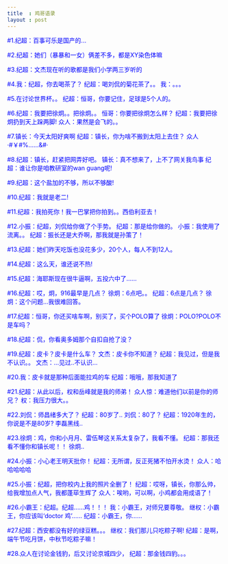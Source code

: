 ```yaml
---
title  : 鸡哥语录
layout : post
---
```


<font color="blue">
#1.纪超：百事可乐是国产的...

#2.纪超：她们（暴暴和一女）俩差不多，都是XY染色体嘛

#3.纪超：文杰现在听的歌都是我们小学两三岁听的

#4.我：纪超，你去喝茶了？
  纪超：喝刘侃的菊花茶了。。
  我：。。。

#5.在讨论世界杯。。
  纪超：恒哥，你要记住，足球是5个人的。

#6.纪超：我要把徐炯。。把徐炯。。
  恒哥：你要把徐炯怎么样？
  纪超：我要把徐炯扔到天上跺两脚!
  众人：果然是会飞的。。

#7.镇长：今天太阳好爽啊
  纪超：镇长，你为啥不搬到太阳上去住？
  众人·#￥#%……&#·

#8.纪超：镇长，赶紧把网弄好吧。
  镇长：真不想来了，上不了网关我鸟事
  纪超：谁让你是咱教研室的wan guang呢!

#9.纪超：这个盐加的不够，所以不够酸!

#10.纪超：我就是老二!

#11.纪超：我拍死你！我一巴掌把你拍到。。西伯利亚去！

#12.小振：纪超，刘侃给你做了个手势。
   纪超：那是给你做的。
   小振：我使用了流离。。
   纪超：振长还是大乔啊，那我就是孙策了！

#13.纪超：她们昨天吃饭也没花多少，20个人，每人不到12人。

#14.纪超：这么天，谁还说不热!

#15.纪超：海耶斯现在很牛逼啊，五投六中了……

#16.纪超：哎，炯，916最早是几点？
   徐炯：6点吧。。
   纪超：6点是几点？
   徐炯：这个问题...我很难回答。

#17.纪超：恒哥，你还买啥车啊，别买了，买个POLO算了
   徐炯：POLO?POLO不是车吗？

#18.纪超：侃，你看奥多姆那个自扣自抢了没？

#19.纪超：皮卡？皮卡是什么车？
   文杰：皮卡你不知道？
   纪超：我见过，但是我不认识。。
   文杰：...见过..不认识...

#20.我：皮卡就是那种后面能拉鸡的车
   纪超：哦哦，那我知道了

#21.纪超：从此以后，权和岳峰就是我的师弟！
   众人惊：难道他们以前是你的师兄？
   权：我压力很大。。

#22.刘侃：师昌绪多大了？
   纪超：80岁了..
   刘侃：80了？
   纪超：1920年生的，你说是不是80岁?
   李磊黑线..

#23.徐炯：鸡，你和小月月、雷伍琴这关系太复杂了，我看不懂。
   纪超：那我还看不懂你和镇长呢！！
   徐炯..

#24.小振：小心老王明天批你！
   纪超：无所谓，反正死猪不怕开水烫！
   众人：哈哈哈哈哈
   

#25.小振：纪超，把你校内上我的照片全删了！
   纪超：哎呀，镇长，你那么帅，给我增加点人气，我都蓬荜生辉了
   众人：唉哟，可以啊，小鸡都会用成语了！

#26.小霸王：纪超。纪超……鸡！！！
   我：小霸王，对师兄要尊敬。
   继权：小霸王，你应该叫‘doctor 鸡’……
   纪超：小霸王，你……

#27.纪超：西安都没有好的绿豆糕。。。
   继权：我们那儿只吃粽子啊!
   纪超：是啊，端午节吃月饼，中秋节吃粽子嘛！

#28.众人在讨论金钱豹，后又讨论京城四少，
   纪超：那金钱四豹。。。
</font>